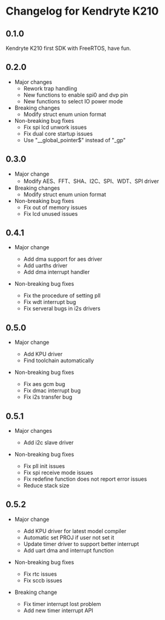 Changelog for Kendryte K210
======

## 0.1.0

Kendryte K210 first SDK with FreeRTOS, have fun. 

## 0.2.0

- Major changes
  - Rework trap handling 
  - New functions to enable spi0 and dvp pin 
  - New functions to select IO power mode
- Breaking changes
  - Modify struct enum union format
- Non-breaking bug fixes
  - Fix spi lcd unwork issues
  - Fix dual core startup issues
  - Use "__global_pointer$" instead of "_gp"
  
## 0.3.0

- Major change
  - Modify AES、FFT、SHA、I2C、SPI、WDT、SPI driver
- Breaking changes
  - Modify struct enum union format
- Non-breaking bug fixes
  - Fix out of memory issues
  - Fix lcd unused issues

## 0.4.1

- Major change
  - Add dma support for aes driver
  - Add uarths driver
  - Add dma interrupt handler

- Non-breaking bug fixes
  - Fix the procedure of setting pll
  - Fix wdt interrupt bug
  - Fix serveral bugs in i2s drivers
  
## 0.5.0
  
- Major change
  - Add KPU driver
  - Find toolchain automatically

- Non-breaking bug fixes
  - Fix aes gcm bug
  - Fix dmac interrupt bug
  - Fix i2s  transfer bug

## 0.5.1

- Major changes
  - Add i2c slave driver
  
- Non-breaking bug fixes
  - Fix pll init issues
  - Fix spi receive mode issues
  - Fix redefine function does not report error issues
  - Reduce stack size
  
## 0.5.2
- Major change
  - Add KPU driver for latest model compiler
  - Automatic set PROJ if user not set it
  - Update timer driver to support better interrupt
  - Add uart dma and interrupt function
- Non-breaking bug fixes
  - Fix rtc issues
  - Fix sccb issues

- Breaking change
  - Fix timer interrupt lost problem
  - Add new timer interrupt API
